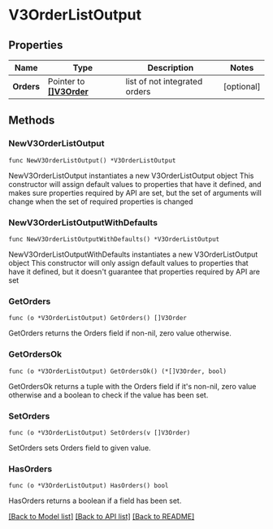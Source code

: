 # V3OrderListOutput

## Properties

Name | Type | Description | Notes
------------ | ------------- | ------------- | -------------
**Orders** | Pointer to [**[]V3Order**](v3.Order.md) | list of not integrated orders | [optional] 

## Methods

### NewV3OrderListOutput

`func NewV3OrderListOutput() *V3OrderListOutput`

NewV3OrderListOutput instantiates a new V3OrderListOutput object
This constructor will assign default values to properties that have it defined,
and makes sure properties required by API are set, but the set of arguments
will change when the set of required properties is changed

### NewV3OrderListOutputWithDefaults

`func NewV3OrderListOutputWithDefaults() *V3OrderListOutput`

NewV3OrderListOutputWithDefaults instantiates a new V3OrderListOutput object
This constructor will only assign default values to properties that have it defined,
but it doesn't guarantee that properties required by API are set

### GetOrders

`func (o *V3OrderListOutput) GetOrders() []V3Order`

GetOrders returns the Orders field if non-nil, zero value otherwise.

### GetOrdersOk

`func (o *V3OrderListOutput) GetOrdersOk() (*[]V3Order, bool)`

GetOrdersOk returns a tuple with the Orders field if it's non-nil, zero value otherwise
and a boolean to check if the value has been set.

### SetOrders

`func (o *V3OrderListOutput) SetOrders(v []V3Order)`

SetOrders sets Orders field to given value.

### HasOrders

`func (o *V3OrderListOutput) HasOrders() bool`

HasOrders returns a boolean if a field has been set.


[[Back to Model list]](../README.md#documentation-for-models) [[Back to API list]](../README.md#documentation-for-api-endpoints) [[Back to README]](../README.md)


